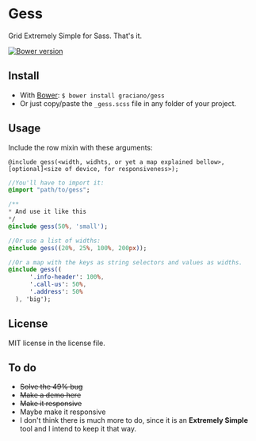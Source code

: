 # Gess
Grid Extremely Simple for Sass. That's it.

[![Bower version](https://badge.fury.io/bo/gess.svg)](https://badge.fury.io/bo/gess)

## Install

 - With [Bower](http://bower.io/ "Font-end dependency manager"): `$ bower install graciano/gess`
 - Or just copy/paste the `_gess.scss` file in any folder of your project.

## Usage

Include the row mixin with these arguments:

`@include gess(<width, widhts, or yet a map explained bellow>, [optional]<size of device, for responsiveness>);`

```Sass
//You'll have to import it:
@import "path/to/gess";

/**
* And use it like this
*/
@include gess(50%, 'small');

//Or use a list of widths:
@include gess((20%, 25%, 100%, 200px));

//Or a map with the keys as string selectors and values as widths.
@include gess((
      '.info-header': 100%,
      '.call-us': 50%,
      '.address': 50%
  ), 'big');
  ```

## License

MIT license in the license file.

## To do

 - ~~Solve the 49% bug~~
 - ~~Make a demo here~~
 - ~~Make it responsive~~
 - Maybe make it responsive
 - I don't think there is much more to do, since it is an **Extremely Simple** tool and I intend to keep it that way.
